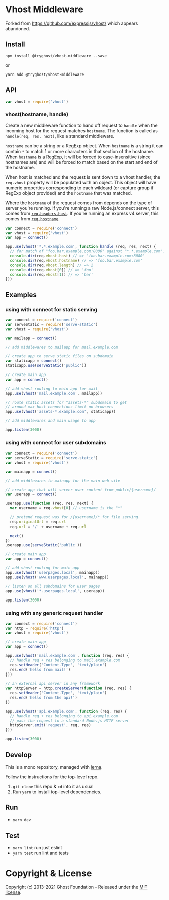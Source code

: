 # Vhost Middleware

Forked from https://github.com/expressjs/vhost/ which appears abandoned.

## Install

`npm install @tryghost/vhost-middleware --save`

or

`yarn add @tryghost/vhost-middleware`


## API

<!-- eslint-disable no-unused-vars -->

```js
var vhost = require('vhost')
```

### vhost(hostname, handle)

Create a new middleware function to hand off request to `handle` when the incoming
host for the request matches `hostname`. The function is called as
`handle(req, res, next)`, like a standard middleware.

`hostname` can be a string or a RegExp object. When `hostname` is a string it can
contain `*` to match 1 or more characters in that section of the hostname. When
`hostname` is a RegExp, it will be forced to case-insensitive (since hostnames are)
and will be forced to match based on the start and end of the hostname.

When host is matched and the request is sent down to a vhost handler, the `req.vhost`
property will be populated with an object. This object will have numeric properties
corresponding to each wildcard (or capture group if RegExp object provided) and the
`hostname` that was matched.

Where the `hostname` of the request comes from depends on the type of server you're running.
If you're running a raw Node.js/connect server, this comes from [`req.headers.host`](https://nodejs.org/dist/latest/docs/api/http.html#http_message_headers).
If you're running an express v4 server, this comes from [`req.hostname`](http://expressjs.com/en/4x/api.html#req.hostname).

```js
var connect = require('connect')
var vhost = require('vhost')
var app = connect()

app.use(vhost('*.*.example.com', function handle (req, res, next) {
  // for match of "foo.bar.example.com:8080" against "*.*.example.com":
  console.dir(req.vhost.host) // => 'foo.bar.example.com:8080'
  console.dir(req.vhost.hostname) // => 'foo.bar.example.com'
  console.dir(req.vhost.length) // => 2
  console.dir(req.vhost[0]) // => 'foo'
  console.dir(req.vhost[1]) // => 'bar'
}))
```

## Examples

### using with connect for static serving

```js
var connect = require('connect')
var serveStatic = require('serve-static')
var vhost = require('vhost')

var mailapp = connect()

// add middlewares to mailapp for mail.example.com

// create app to serve static files on subdomain
var staticapp = connect()
staticapp.use(serveStatic('public'))

// create main app
var app = connect()

// add vhost routing to main app for mail
app.use(vhost('mail.example.com', mailapp))

// route static assets for "assets-*" subdomain to get
// around max host connections limit on browsers
app.use(vhost('assets-*.example.com', staticapp))

// add middlewares and main usage to app

app.listen(3000)
```

### using with connect for user subdomains

```js
var connect = require('connect')
var serveStatic = require('serve-static')
var vhost = require('vhost')

var mainapp = connect()

// add middlewares to mainapp for the main web site

// create app that will server user content from public/{username}/
var userapp = connect()

userapp.use(function (req, res, next) {
  var username = req.vhost[0] // username is the "*"

  // pretend request was for /{username}/* for file serving
  req.originalUrl = req.url
  req.url = '/' + username + req.url

  next()
})
userapp.use(serveStatic('public'))

// create main app
var app = connect()

// add vhost routing for main app
app.use(vhost('userpages.local', mainapp))
app.use(vhost('www.userpages.local', mainapp))

// listen on all subdomains for user pages
app.use(vhost('*.userpages.local', userapp))

app.listen(3000)
```

### using with any generic request handler

```js
var connect = require('connect')
var http = require('http')
var vhost = require('vhost')

// create main app
var app = connect()

app.use(vhost('mail.example.com', function (req, res) {
  // handle req + res belonging to mail.example.com
  res.setHeader('Content-Type', 'text/plain')
  res.end('hello from mail!')
}))

// an external api server in any framework
var httpServer = http.createServer(function (req, res) {
  res.setHeader('Content-Type', 'text/plain')
  res.end('hello from the api!')
})

app.use(vhost('api.example.com', function (req, res) {
  // handle req + res belonging to api.example.com
  // pass the request to a standard Node.js HTTP server
  httpServer.emit('request', req, res)
}))

app.listen(3000)
```


## Develop

This is a mono repository, managed with [lerna](https://lernajs.io/).

Follow the instructions for the top-level repo.
1. `git clone` this repo & `cd` into it as usual
2. Run `yarn` to install top-level dependencies.


## Run

- `yarn dev`


## Test

- `yarn lint` run just eslint
- `yarn test` run lint and tests




# Copyright & License

Copyright (c) 2013-2021 Ghost Foundation - Released under the [MIT license](LICENSE).
